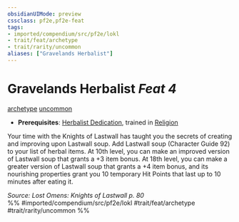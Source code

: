 ```yaml
---
obsidianUIMode: preview
cssclass: pf2e,pf2e-feat
tags:
- imported/compendium/src/pf2e/lokl
- trait/feat/archetype
- trait/rarity/uncommon
aliases: ["Gravelands Herbalist"]
---
```

# Gravelands Herbalist  *Feat 4*  
[archetype](archetype.md)  [uncommon](uncommon.md)  

- **Prerequisites**: [Herbalist Dedication](herbalist-dedication-apg.md), trained in [Religion](../skills.md#Religion)

Your time with the Knights of Lastwall has taught you the secrets of creating and improving upon Lastwall soup. Add Lastwall soup (Character Guide 92) to your list of herbal items. At 10th level, you can make an improved version of Lastwall soup that grants a +3 item bonus. At 18th level, you can make a greater version of Lastwall soup that grants a +4 item bonus, and its nourishing properties grant you 10 temporary Hit Points that last up to 10 minutes after eating it.

*Source: Lost Omens: Knights of Lastwall p. 80*  
%% #imported/compendium/src/pf2e/lokl #trait/feat/archetype #trait/rarity/uncommon %%